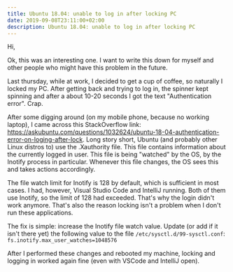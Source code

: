 ```yaml
---
title: Ubuntu 18.04: unable to log in after locking PC
date: 2019-09-08T23:11:00+02:00
description: Ubuntu 18.04: unable to log in after locking PC
---
```


Hi,

Ok, this was an interesting one. I want to write this down for myself and other people who might have this problem in the future.

Last thursday, while at work, I decided to get a cup of coffee, so naturally I locked my PC. After getting back and trying to log in, the spinner kept spinning and after a about 10-20 seconds I got the text "Authentication error". Crap.

After some digging around (on my mobile phone, because no working laptop), I came across this StackOverflow link: https://askubuntu.com/questions/1032624/ubuntu-18-04-authentication-error-on-loging-after-lock. Long story short, Ubuntu (and probably other Linux distros to) use the .Xauthority file. This file contains information about the currently logged in user. This file is being "watched" by the OS, by the Inotify process in particular. Whenever this file changes, the OS sees this and takes actions accordingly.

The file watch limit for Inotify is 128 by default, which is sufficient in most cases. I had, however, Visual Studio Code and IntelliJ running. Both of them use Inotify, so the limit of 128 had exceeded. That's why the login didn't work anymore. That's also the reason locking isn't a problem when I don't run these applications.

The fix is simple: increase the Inotify file watch value. Update (or add if it isn't there yet) the following value to the file `/etc/sysctl.d/99-sysctl.conf`: `fs.inotify.max_user_watches=1048576`

After I performed these changes and rebooted my machine, locking and logging in worked again fine (even with VSCode and IntelliJ open).